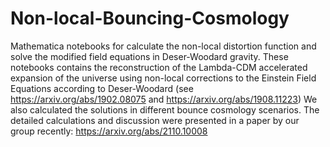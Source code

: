 # Non-local-Bouncing-Cosmology
Mathematica notebooks for calculate the non-local distortion function and solve the modified field equations in Deser-Woodard gravity.
These notebooks contains the reconstruction of the Lambda-CDM accelerated expansion of the universe using non-local corrections to 
the Einstein Field Equations according to Deser-Woodard (see https://arxiv.org/abs/1902.08075 and https://arxiv.org/abs/1908.11223)
We also calculated the solutions in different bounce cosmology scenarios. 
The detailed calculations and discussion were presented in a paper by our group recently: https://arxiv.org/abs/2110.10008
